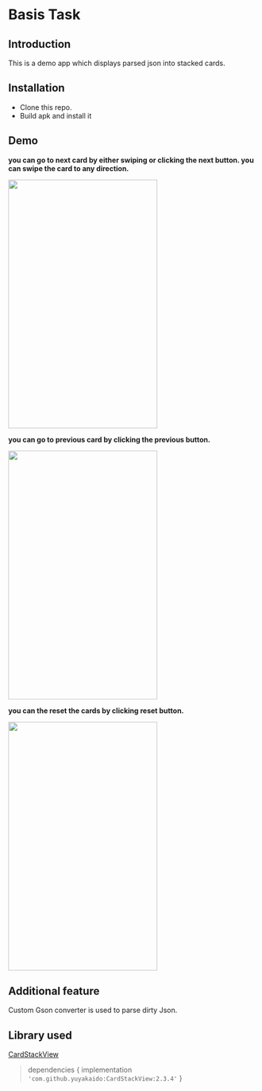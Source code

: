 # **Basis Task**

## Introduction
 This is a demo app which displays parsed json into stacked cards.
 
 
## Installation
- Clone this repo.
- Build apk and install it
 
## Demo


**you can go to next card by either swiping or clicking the next button.
you can swipe the card to any direction.**

<img src="https://user-images.githubusercontent.com/37023798/68082200-af5ccc80-fe3f-11e9-975e-e607c3bb9d8b.gif" width="300" height="500" >




**you can go to previous card by clicking the previous button.**
 
<img src="https://user-images.githubusercontent.com/37023798/68082079-2e510580-fe3e-11e9-9b5e-f67931707964.gif" width="300" height="500" >




**you can the reset the cards by clicking reset button.**

<img src="https://user-images.githubusercontent.com/37023798/68082150-2ba2e000-fe3f-11e9-95a3-a23adf2bbcca.gif" width="300" height="500" >




## Additional feature
Custom Gson converter is used to parse dirty Json.







## Library used

[CardStackView](https://github.com/yuyakaido/CardStackView)


>dependencies {
		implementation `'com.github.yuyakaido:CardStackView:2.3.4'`
	}



